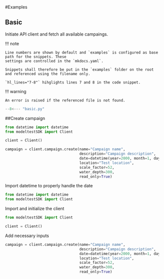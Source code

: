 #Examples

## Basic

Initiate API client and fetch all available campaings.

!!! note

    Line numbers are shown by default and `examples` is configured as base path for the snippets. These
    settings are controlled in the `mkdocs.yaml`.
    
    Snippets shall therefore be put in the `examples` folder on the root and referenced using the filename only.
    
    `hl_lines="7-8"` hihglights lines 7 and 8 in the code snippet.
    
    
!!! warning

    An error is raised if the referenced file is not found.    


```python hl_lines="7-8"
--8<--- "basic.py"
```

##Create campaign

``` python linenums="1"
from datetime import datetime
from modeltestSDK import Client

client = Client()

campaign = client.campaign.create(name="Campaign name",
                                  description="Campaign description",
                                  date=datetime(year=2000, month=1, day=1).isoformat(),
                                  location="Test location",
                                  scale_factor=52,
                                  water_depth=300,
                                  read_only=True) 
```

Import datetime to properly handle the date
``` python linenums="1" hl_lines="1"
from datetime import datetime
from modeltestSDK import Client

```

Import and initialize the client
``` python linenums="2" hl_lines="1 3"
from modeltestSDK import Client

client = Client()
```

Add necessary inputs
``` python linenums="5" hl_lines="1-8"
campaign = client.campaign.create(name="Campaign name",
                                  description="Campaign description",
                                  date=datetime(year=2000, month=1, day=1).isoformat(),
                                  location="Test location",
                                  scale_factor=52,
                                  water_depth=300,
                                  read_only=True) 
```